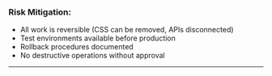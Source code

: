 ### **Risk Mitigation**:
- All work is reversible (CSS can be removed, APIs disconnected)
- Test environments available before production
- Rollback procedures documented
- No destructive operations without approval

---
